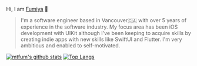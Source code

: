 Hi, I am [Fumiya](https://mtfum.dev) 👋

> I'm a software engineer based in Vancouver🇨🇦 with over 5 years of experience in the software industry.
> My focus area has been iOS development with UIKit although I've been keeping to acquire skills by creating indie apps with new skills like SwiftUI and Flutter.
> I'm very ambitious and enabled to self-motivated.

[![mtfum's github stats](https://github-readme-stats.vercel.app/api?username=mtfum&show_icons=true)](https://github.com/anuraghazra/github-readme-stats) [![Top Langs](https://github-readme-stats.vercel.app/api/top-langs/?username=mtfum&layout=compact)](https://github.com/anuraghazra/github-readme-stats)
